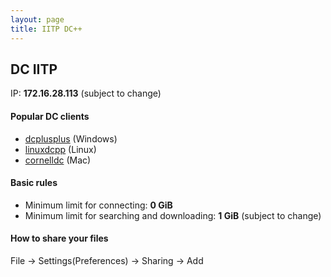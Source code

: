 ```yaml
---
layout: page
title: IITP DC++
---
```


## DC IITP

IP: **172.16.28.113** (subject to change) 

#### Popular DC clients

* [dcplusplus](http://dcplusplus.sourceforge.net/) (Windows)
* [linuxdcpp](https://launchpad.net/linuxdcpp) (Linux)
* [cornelldc](http://www.cornelldc.com/) (Mac)

#### Basic rules

* Minimum limit for connecting: **0 GiB**
* Minimum limit for searching and downloading: **1 GiB** (subject to change) 

#### How to share your files

File -> Settings(Preferences) -> Sharing -> Add